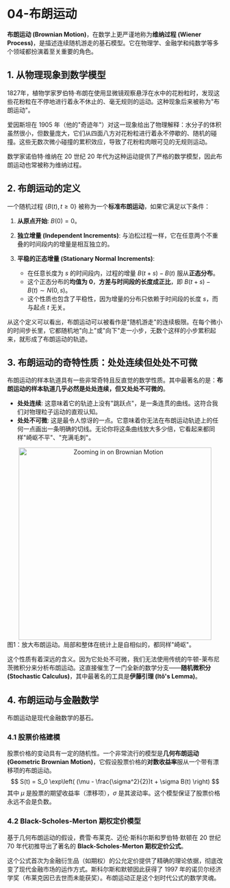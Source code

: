 # 04-布朗运动

**布朗运动 (Brownian Motion)**，在数学上更严谨地称为**维纳过程 (Wiener Process)**，是描述连续随机游走的基石模型。它在物理学、金融学和纯数学等多个领域都扮演着至关重要的角色。

## 1. 从物理现象到数学模型

1827年，植物学家罗伯特·布朗在使用显微镜观察悬浮在水中的花粉粒时，发现这些花粉粒在不停地进行着永不休止的、毫无规则的运动。这种现象后来被称为"布朗运动"。

爱因斯坦在 1905 年（他的"奇迹年"）对这一现象给出了物理解释：水分子的体积虽然很小，但数量庞大，它们从四面八方对花粉粒进行着永不停歇的、随机的碰撞。这些无数次微小碰撞的累积效应，导致了花粉粒肉眼可见的无规则运动。

数学家诺伯特·维纳在 20 世纪 20 年代为这种运动提供了严格的数学模型，因此布朗运动也常被称为维纳过程。

## 2. 布朗运动的定义

一个随机过程 $\{B(t), t \ge 0\}$ 被称为一个**标准布朗运动**，如果它满足以下条件：

1. **从原点开始**: $B(0) = 0$。

2. **独立增量 (Independent Increments)**:
    与泊松过程一样，它在任意两个不重叠的时间段内的增量是相互独立的。

3. **平稳的正态增量 (Stationary Normal Increments)**:
    * 在任意长度为 $s$ 的时间段内，过程的增量 $B(t+s) - B(t)$ 服从**正态分布**。
    * 这个正态分布的**均值为 0**，**方差与时间段的长度成正比**，即 $B(t+s) - B(t) \sim N(0, s)$。
    * 这个性质也包含了平稳性，因为增量的分布只依赖于时间段的长度 $s$，而与起点 $t$ 无关。

从这个定义可以看出，布朗运动可以被看作是"随机游走"的连续极限。在每个微小的时间步长里，它都随机地"向上"或"向下"走一小步，无数个这样的小步累积起来，就形成了布朗运动的轨迹。

## 3. 布朗运动的奇特性质：处处连续但处处不可微

布朗运动的样本轨道具有一些非常奇特且反直觉的数学性质。其中最著名的是：**布朗运动的样本轨道几乎必然是处处连续，但又处处不可微的**。

* **处处连续**: 这意味着它的轨迹上没有"跳跃点"，是一条连贯的曲线。这符合我们对物理粒子运动的直观认知。
* **处处不可微**: 这是最令人惊讶的一点。它意味着你无法在布朗运动轨迹上的任何一点画出一条明确的切线。无论你将这条曲线放大多少倍，它看起来都同样"崎岖不平"、"充满毛刺"。

<div align="center">
<img src="https://www.researchgate.net/profile/Igor-Guskov/publication/220556639/figure/fig1/AS:305545939234816@1449859348270/A-sample-path-of-the-Brownian-motion-The-zoomed-in-portion-of-the-path-looks-very.png" alt="Zooming in on Brownian Motion" width="450"/>
</div>
<div align-center">图1：放大布朗运动。局部和整体在统计上是自相似的，都同样"崎岖"。</div>

这个性质有着深远的含义。因为它处处不可微，我们无法使用传统的牛顿-莱布尼茨微积分来分析布朗运动。这直接催生了一门全新的数学分支——**随机微积分 (Stochastic Calculus)**，其中最著名的工具是**伊藤引理 (Itô's Lemma)**。

## 4. 布朗运动与金融数学

布朗运动是现代金融数学的基石。

### 4.1 股票价格建模

股票价格的变动具有一定的随机性。一个非常流行的模型是**几何布朗运动 (Geometric Brownian Motion)**，它假设股票价格的**对数收益率**服从一个带有漂移项的布朗运动。
$$ S(t) = S_0 \exp\left( (\mu - \frac{\sigma^2}{2})t + \sigma B(t) \right) $$
其中 $\mu$ 是股票的期望收益率（漂移项），$\sigma$ 是其波动率。这个模型保证了股票价格永远不会是负数。

### 4.2 Black-Scholes-Merton 期权定价模型

基于几何布朗运动的假设，费雪·布莱克、迈伦·斯科尔斯和罗伯特·默顿在 20 世纪 70 年代初推导出了著名的 **Black-Scholes-Merton 期权定价公式**。

这个公式首次为金融衍生品（如期权）的公允定价提供了精确的理论依据，彻底改变了现代金融市场的运作方式。斯科尔斯和默顿因此获得了 1997 年的诺贝尔经济学奖（布莱克因已去世而未能获奖）。布朗运动正是这个划时代公式的数学灵魂。

